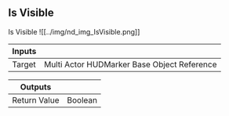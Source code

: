 ## Is Visible
Is Visible
![[../img/nd_img_IsVisible.png]]

|Inputs||
|--|--|
| Target | Multi Actor HUDMarker Base Object Reference |

|Outputs||
|--|--|
| Return Value | Boolean |
